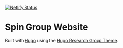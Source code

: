 [![Netlify Status](https://api.netlify.com/api/v1/badges/732085af-5280-4bc7-81e5-1632886e06c9/deploy-status)](https://app.netlify.com/sites/spin-group/deploys)

# Spin Group Website

Built with [Hugo](https://github.com/gohugoio/hugo) using the [Hugo Research Group Theme](https://github.com/wowchemy/starter-hugo-research-group).